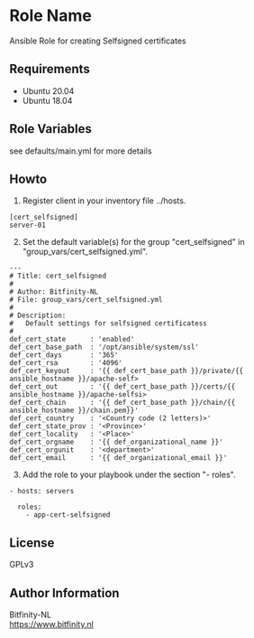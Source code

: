Role Name
=========

Ansible Role for creating Selfsigned certificates

Requirements
------------

- Ubuntu 20.04
- Ubuntu 18.04

Role Variables
--------------

see defaults/main.yml for more details


Howto
----------------
1. Register client in your inventory file ../hosts.
```
[cert_selfsigned]
server-01
```

2. Set the default variable(s) for the group "cert_selfsigned" in "group_vars/cert_selfsigned.yml".
```
---
# Title: cert_selfsigned
#
# Author: Bitfinity-NL
# File: group_vars/cert_selfsigned.yml
#
# Description:
#   Default settings for selfsigned certificatess
#
def_cert_state      : 'enabled'
def_cert_base_path  : '/opt/ansible/system/ssl'
def_cert_days       : '365'
def_cert_rsa        : '4096'
def_cert_keyout     : '{{ def_cert_base_path }}/private/{{ ansible_hostname }}/apache-self>
def_cert_out        : '{{ def_cert_base_path }}/certs/{{ ansible_hostname }}/apache-selfsi>
def_cert_chain      : '{{ def_cert_base_path }}/chain/{{ ansible_hostname }}/chain.pem}}'
def_cert_country    : '<Country code (2 letters)>'
def_cert_state_prov : '<Province>'
def_cert_locality   : '<Place>'
def_cert_orgname    : '{{ def_organizational_name }}'
def_cert_orgunit    : '<department>'
def_cert_email      : '{{ def_organizational_email }}'
```

3. Add the role to your playbook under the section "- roles".
```
- hosts: servers
  
  roles:
    - app-cert-selfsigned
```
 
License
-------

GPLv3

Author Information
------------------

Bitfinity-NL \
https://www.bitfinity.nl
